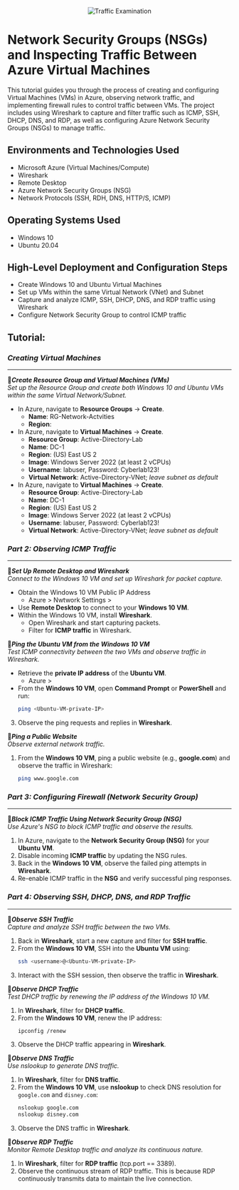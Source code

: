 <p align="center">
<img src="https://i.imgur.com/Ua7udoS.png" alt="Traffic Examination"/>
</p>

<h1>Network Security Groups (NSGs) and Inspecting Traffic Between Azure Virtual Machines</h1>
This tutorial guides you through the process of creating and configuring Virtual Machines (VMs) in Azure, observing network traffic, and implementing firewall rules to control traffic between VMs. The project includes using Wireshark to capture and filter traffic such as ICMP, SSH, DHCP, DNS, and RDP, as well as configuring Azure Network Security Groups (NSGs) to manage traffic.

<h2>Environments and Technologies Used</h2>

- Microsoft Azure (Virtual Machines/Compute)
- Wireshark
- Remote Desktop
- Azure Network Security Groups (NSG)
- Network Protocols (SSH, RDH, DNS, HTTP/S, ICMP)
  
<h2>Operating Systems Used </h2>

- Windows 10 
- Ubuntu 20.04 

<h2>High-Level Deployment and Configuration Steps</h2>

- Create Windows 10 and Ubuntu Virtual Machines
- Set up VMs within the same Virtual Network (VNet) and Subnet
- Capture and analyze ICMP, SSH, DHCP, DNS, and RDP traffic using Wireshark
- Configure Network Security Group to control ICMP traffic


<h2>Tutorial:</h2>

### ***Creating Virtual Machines***

---

🔷***Create Resource Group and Virtual Machines (VMs)***  
*Set up the Resource Group and create both Windows 10 and Ubuntu VMs within the same Virtual Network/Subnet.*

- In Azure, navigate to **Resource Groups** → **Create**.  
    - **Name**: RG-Network-Actvities
    - **Region**:  
- In Azure, navigate to **Virtual Machines** → **Create**.
  - **Resource Group**: Active-Directory-Lab
  - **Name**: DC-1
  - **Region**: (US) East US 2
  - **Image**: Windows Server 2022 (at least 2 vCPUs)
  - **Username**: labuser, Password: Cyberlab123!
  - **Virtual Network**: Active-Directory-VNet; *leave subnet as default*
- In Azure, navigate to **Virtual Machines** → **Create**.
  - **Resource Group**: Active-Directory-Lab
  - **Name**: DC-1
  - **Region**: (US) East US 2
  - **Image**: Windows Server 2022 (at least 2 vCPUs)
  - **Username**: labuser, Password: Cyberlab123!
  - **Virtual Network**: Active-Directory-VNet; *leave subnet as default*



### ***Part 2: Observing ICMP Traffic***

---

🔷***Set Up Remote Desktop and Wireshark***    
*Connect to the Windows 10 VM and set up Wireshark for packet capture.*  

- Obtain the Windows 10 VM Public IP Address
    - Azure > Nwtwork Settings >   
- Use **Remote Desktop** to connect to your **Windows 10 VM**.
- Within the Windows 10 VM, install **Wireshark**.
    - Open Wireshark and start capturing packets.
    - Filter for **ICMP traffic** in Wireshark.

🔷***Ping the Ubuntu VM from the Windows 10 VM***  
*Test ICMP connectivity between the two VMs and observe traffic in Wireshark.*

- Retrieve the **private IP address** of the **Ubuntu VM**.
    - Azure > 
- From the **Windows 10 VM**, open **Command Prompt** or **PowerShell** and run:
    ```bash
    ping <Ubuntu-VM-private-IP>
    ```
3. Observe the ping requests and replies in **Wireshark**.

🔷***Ping a Public Website***  
*Observe external network traffic.*

1. From the **Windows 10 VM**, ping a public website (e.g., **google.com**) and observe the traffic in Wireshark:
    ```bash
    ping www.google.com
    ```



### ***Part 3: Configuring Firewall (Network Security Group)***

---

🔷***Block ICMP Traffic Using Network Security Group (NSG)***  
*Use Azure's NSG to block ICMP traffic and observe the results.*

1. In Azure, navigate to the **Network Security Group (NSG)** for your **Ubuntu VM**.
2. Disable incoming **ICMP traffic** by updating the NSG rules.
3. Back in the **Windows 10 VM**, observe the failed ping attempts in **Wireshark**.
4. Re-enable ICMP traffic in the **NSG** and verify successful ping responses.



### ***Part 4: Observing SSH, DHCP, DNS, and RDP Traffic***

---

🔷***Observe SSH Traffic***  
*Capture and analyze SSH traffic between the two VMs.*

1. Back in **Wireshark**, start a new capture and filter for **SSH traffic**.
2. From the **Windows 10 VM**, SSH into the **Ubuntu VM** using:
    ```bash
    ssh <username>@<Ubuntu-VM-private-IP>
    ```
3. Interact with the SSH session, then observe the traffic in **Wireshark**.

🔷***Observe DHCP Traffic***  
*Test DHCP traffic by renewing the IP address of the Windows 10 VM.*

1. In **Wireshark**, filter for **DHCP traffic**.
2. From the **Windows 10 VM**, renew the IP address:
    ```bash
    ipconfig /renew
    ```
3. Observe the DHCP traffic appearing in **Wireshark**.

🔷***Observe DNS Traffic***  
*Use nslookup to generate DNS traffic.*

1. In **Wireshark**, filter for **DNS traffic**.
2. From the **Windows 10 VM**, use **nslookup** to check DNS resolution for `google.com` and `disney.com`:
    ```bash
    nslookup google.com
    nslookup disney.com
    ```
3. Observe the DNS traffic in **Wireshark**.

🔷***Observe RDP Traffic***  
*Monitor Remote Desktop traffic and analyze its continuous nature.*

1. In **Wireshark**, filter for **RDP traffic** (tcp.port == 3389).
2. Observe the continuous stream of RDP traffic. This is because RDP continuously transmits data to maintain the live connection.


